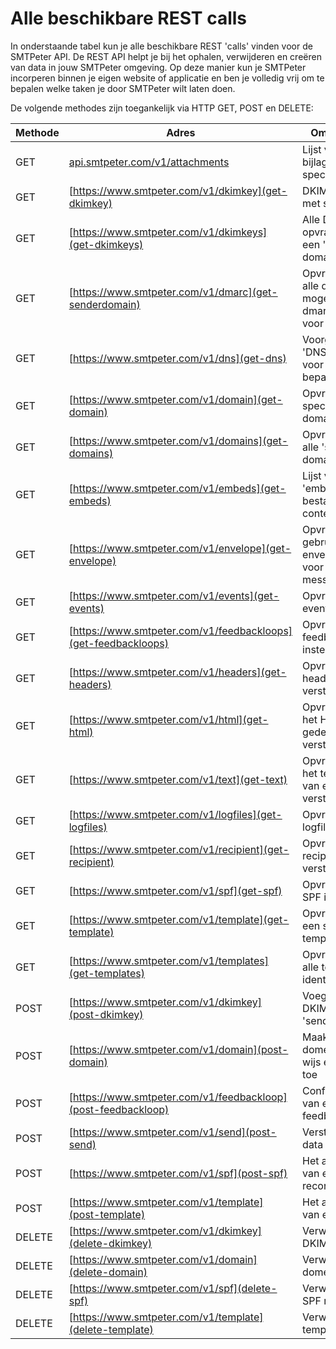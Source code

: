 # Alle beschikbare REST calls

In onderstaande tabel kun je alle beschikbare REST 'calls' vinden voor de 
SMTPeter API. De REST API helpt je bij het ophalen, verwijderen en creëren 
van data in jouw SMTPeter omgeving. Op deze manier kun je SMTPeter incorperen
binnen je eigen website of applicatie en ben je volledig vrij om te bepalen
welke taken je door SMTPeter wilt laten doen. 

De volgende methodes zijn toegankelijk via HTTP GET, POST en DELETE:

| Methode        | Adres                                                                                                    | Omschrijving                                                            |
|--------------- |----------------------------------------------------------------------------------------------------------|-------------------------------------------------------------------------|
| GET            | [api.smtpeter.com/v1/attachments](documentation/RESTmethods/get/get-attachments)                                                 | Lijst van alle bijlages voor specifieke email                       |
| GET            | [https://www.smtpeter.com/v1/dkimkey](get-dkimkey)                                                       | DKIM opvragen met specifiek ID               |
| GET            | [https://www.smtpeter.com/v1/dkimkeys](get-dkimkeys)                                                     | Alle DKIM opvragen voor een 'sender domain'  |
| GET            | [https://www.smtpeter.com/v1/dmarc](get-senderdomain)                                                    | Opvragen van alle datums waar mogelijk een dmarc raport voor is      |
| GET            | [https://www.smtpeter.com/v1/dns](get-dns)                                                               | Voorgestelde 'DNS record' voor een bepaald domein                     |
| GET            | [https://www.smtpeter.com/v1/domain](get-domain)                                                         | Opvragen van specifiek 'sender domain'  |
| GET            | [https://www.smtpeter.com/v1/domains](get-domains)                                                       | Opvragen van alle 'sender domains'         |
| GET            | [https://www.smtpeter.com/v1/embeds](get-embeds)                                                         | Lijst van alle 'embedded' bestanden + content id (cid)                |
| GET            | [https://www.smtpeter.com/v1/envelope](get-envelope)                                                     | Opvragen van gebruikte envelope adres voor specifiek message id    |
| GET            | [https://www.smtpeter.com/v1/events](get-events)                                                         | Opvragen van events           |
| GET            | [https://www.smtpeter.com/v1/feedbackloops](get-feedbackloops)                                           | Opvragen van feedback loop instellingen     |
| GET            | [https://www.smtpeter.com/v1/headers](get-headers)                                                       | Opvragen van headers van een verstuurd bericht                       |
| GET            | [https://www.smtpeter.com/v1/html](get-html)                                                             | Opvragen van het HTML gedeelte van een verstuurd bericht          |
| GET            | [https://www.smtpeter.com/v1/text](get-text)                                                             | Opvragen van het text gedeelte van een verstuurd bericht          |
| GET            | [https://www.smtpeter.com/v1/logfiles](get-logfiles)                                                     | Opvragen van logfilesinformatie                          |
| GET            | [https://www.smtpeter.com/v1/recipient](get-recipient)                                                   | Opvragen van de recipient van een verstuurd bericht                   |
| GET            | [https://www.smtpeter.com/v1/spf](get-spf)                                                               | Opvragen van SPF informatie       |
| GET            | [https://www.smtpeter.com/v1/template](get-template)                                                     | Opvragen van een specifieke template         |
| GET            | [https://www.smtpeter.com/v1/templates](get-templates)                                                   | Opvragen van alle template identifiers      |
| POST           | [https://www.smtpeter.com/v1/dkimkey](post-dkimkey)                                                      | Voeg een nieuwe DKIM toe aan het 'sender domain'                     |
| POST           | [https://www.smtpeter.com/v1/domain](post-domain)                                                        | Maak een nieuw domein aan of wijs een domein toe                      |
| POST           | [https://www.smtpeter.com/v1/feedbackloop](post-feedbackloop)                                            | Configureren van een feedback loop    |
| POST           | [https://www.smtpeter.com/v1/send](post-send)                                                            | Versturen van data naar SMTP             |
| POST           | [https://www.smtpeter.com/v1/spf](post-spf)                                                              | Het aanmaken van een spf record           |
| POST           | [https://www.smtpeter.com/v1/template](post-template)                                                    | Het aanmaken van een template         |
| DELETE         | [https://www.smtpeter.com/v1/dkimkey](delete-dkimkey)                                                    | Verwijder een DKIM sleutel          |
| DELETE         | [https://www.smtpeter.com/v1/domain](delete-domain)                                                      | Verwijder een domein           | 
| DELETE         | [https://www.smtpeter.com/v1/spf](delete-spf)                                                            | Verwijder een SPF record           |
| DELETE         | [https://www.smtpeter.com/v1/template](delete-template)                                                  | Verwijder een template         |